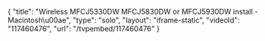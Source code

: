 {
    "title": "Wireless MFCJ5330DW MFCJ5830DW or MFCJ5930DW install - Macintosh\u00ae",
    "type": "solo",
    "layout": "iframe-static",
    "videoId": "117460476",
    "url": "\/tvpembed\/117460476"
}
